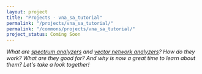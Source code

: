 ```yaml
---
layout: project
title: "Projects - vna_sa_tutorial"
permalink: "/projects/vna_sa_tutorial/"
permalink: "/commons/projects/vna_sa_tutorial/"
project_status: Coming Soon
---
```


_What are [spectrum analyzers][sa] and [vector network analyzers][vna]? How do they work?_
_What are they good for? And why is now a great time to learn about them? Let's take a_
_look together!_

[sa]: <https://en.wikipedia.org/wiki/Spectrum_analyzer>
[vna]: <https://en.wikipedia.org/wiki/Network_analyzer_(electrical)>
[tinysa]: <https://www.tinysa.org/wiki/>
[nanovna]: <https://nanovna.com/>
[oscilloscope]: <https://tammymakesthings.com/projects/using_an_oscilloscope/>

